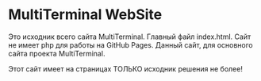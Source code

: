 # MultiTerminal WebSite
Это исходник всего сайта MultiTerminal. Главный файл index.html. Сайт не имеет php для работы на GitHub Pages.
Данный сайт, для основного сайта проекта MultiTerminal.

Этот сайт имеет на страницах ТОЛЬКО исходник решения не более!
